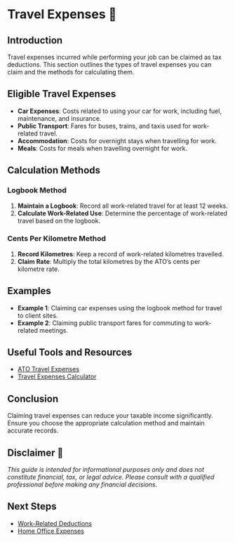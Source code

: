 # Travel Expenses 🚗

## Introduction

Travel expenses incurred while performing your job can be claimed as tax deductions. This section outlines the types of travel expenses you can claim and the methods for calculating them.

## Eligible Travel Expenses

- **Car Expenses**: Costs related to using your car for work, including fuel, maintenance, and insurance.
- **Public Transport**: Fares for buses, trains, and taxis used for work-related travel.
- **Accommodation**: Costs for overnight stays when travelling for work.
- **Meals**: Costs for meals when travelling overnight for work.

## Calculation Methods

### Logbook Method

1. **Maintain a Logbook**: Record all work-related travel for at least 12 weeks.
2. **Calculate Work-Related Use**: Determine the percentage of work-related travel based on the logbook.

### Cents Per Kilometre Method

1. **Record Kilometres**: Keep a record of work-related kilometres travelled.
2. **Claim Rate**: Multiply the total kilometres by the ATO’s cents per kilometre rate.

## Examples

- **Example 1**: Claiming car expenses using the logbook method for travel to client sites.
- **Example 2**: Claiming public transport fares for commuting to work-related meetings.

## Useful Tools and Resources

- [ATO Travel Expenses](https://www.ato.gov.au/Individuals/Income-and-deductions/Deductions-you-can-claim/Transport-and-travel-expenses/)
- [Travel Expenses Calculator](https://www.ato.gov.au/Calculators-and-tools/Travel-expenses/)

## Conclusion

Claiming travel expenses can reduce your taxable income significantly. Ensure you choose the appropriate calculation method and maintain accurate records.

## Disclaimer 🚨

*This guide is intended for informational purposes only and does not constitute financial, tax, or legal advice. Please consult with a qualified professional before making any financial decisions.*

## Next Steps

- [Work-Related Deductions](work-related-deductions.md)
- [Home Office Expenses](home-office-expenses.md)
